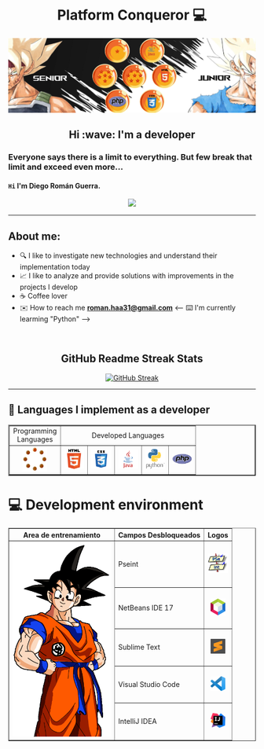 <div id="header" align="center">
	
# __Platform Conqueror__ 	:computer:

</div>

<img src="img/1.2.png"/>

<h2 align="center" >Hi :wave: I'm a developer</h2>

###  Everyone says there is a limit to everything. But few break that limit and exceed even more...

#### `Hi` I'm Diego Román Guerra. 

<div align="center" >
	
![](https://komarev.com/ghpvc/?username=Roman31X&color=ed0000&style=plastic)

---

</div>

## About me:

- :mag: I like to investigate new technologies and understand their implementation today
- :chart_with_upwards_trend: I like to analyze and provide solutions with improvements in the projects I develop
- :coffee: Coffee lover
- :envelope: How to reach me **roman.haa31@gmail.com**
<-- :keyboard: I'm currently learming "Python" -->
  
<br>
<div align="center" >

## __GitHub Readme Streak Stats__

[![GitHub Streak](http://github-readme-streak-stats.herokuapp.com?user=Roman31X&theme=tokyonight-duo&border_radius=5&date_format=j%2Fn%5B%2FY%5D&card_width=500)](https://git.io/streak-stats)
 
</div>

---

## :paperclip: Languages I implement as a developer

<div align="Center">

<table border="2">
	<tr>
		<td align="center" valign="middle" >Programming <br> Languages</td>
		<td colspan="5" align="center" valign="middle" >Developed Languages</td>
	</tr>
	<tr align="center" valign="middle" >
		<td><img width="50" heigth="50" src="Logo_Lenguajes/Lenguaje.gif"/></td>
		<td><img width="40" heigth="40" src="Logo_Lenguajes/HTML5_logo_and_wordmark.svg.png"/></td>
		<td><img width="40" heigth="40" src="Logo_Lenguajes/css3.png"/></td>
		<td><img width="40" heigth="40" src="Logo_Lenguajes/java-logo-1.png"/></td>
		<td><img width="40" heigth="40" src="Logo_Lenguajes/Python-Symbol_0.png"/></td>
		<td><img width="40" heigth="40" src="Logo_Lenguajes/PHP.png"/></td>
	</tr>
</table>

 
</div>

# :computer: __Development environment__
<div>
<center>
  <table border="1" align="center">
    <tr>
	<th>Area de entrenamiento</th>
	<th>Campos Desbloqueados</th>
	<th>Logos</th>
   </tr>
    <tr>
   <td rowspan="5" align="center" valign="middle" ><img width="200" src="img/selecc.gif"/></td>
	<td>Pseint</td>
	<td align="center" valign="middle" ><img width="40" heigth="40" src="icons/pseint.png"/></td>
   </tr>
  <tr>
	   <td>NetBeans IDE 17</td>
	   <td align="center" valign="middle" ><img width="30" heigth="30"  src="icons/L1.png"/></td>
   </tr>
   <tr>
	   <td>Sublime Text</td>
	   <td align="center" valign="middle" ><img width="30" heigth="30" src="icons/s1.png"/></td>
   </tr>
   <tr>
	   <td>Visual Studio Code</td>
	   <td align="center" valign="middle" ><img width="30" heigth="30" src="icons/v1.png"/></td>
   </tr>
	   <tr>
	   <td>IntelliJ IDEA</td>
           <td align="center" valign="middle" ><img width="30" heigth="30" class="logo" src="icons/in.png"/></td>
	  </tr>
  </table>	
</center>	
</div>
